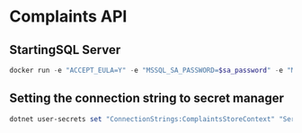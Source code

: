 
# Complaints API

## StartingSQL Server
```powershell
docker run -e "ACCEPT_EULA=Y" -e "MSSQL_SA_PASSWORD=$sa_password" -e "MSSQL_PID=Evaluation" -p 1433:1433 -v mssqlvolume:/var/opt/mssql -d --rm --name mssql mcr.microsoft.com/mssql/server:2022-latest
```

## Setting the connection string to secret manager
```powershell
dotnet user-secrets set "ConnectionStrings:ComplaintsStoreContext" "Server=192.168.86.247; Database=ComplaintsStore; User Id=sa; Password=$sa_password; TrustServerCertificate=True"
```